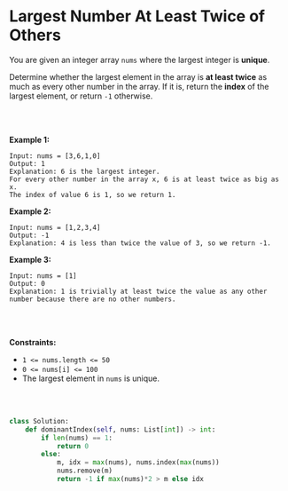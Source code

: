 # Largest Number At Least Twice of Others


You are given an integer array `nums` where the largest integer is **unique**.

Determine whether the largest element in the array is **at least twice** as much as every other number in the array. If it is, return the **index** of the largest element, or return `-1` otherwise.

<br/><br/> 

**Example 1:**

```
Input: nums = [3,6,1,0]
Output: 1
Explanation: 6 is the largest integer.
For every other number in the array x, 6 is at least twice as big as x.
The index of value 6 is 1, so we return 1.
```

**Example 2:**

```
Input: nums = [1,2,3,4]
Output: -1
Explanation: 4 is less than twice the value of 3, so we return -1.
```

**Example 3:**

```
Input: nums = [1]
Output: 0
Explanation: 1 is trivially at least twice the value as any other number because there are no other numbers.
```

<br/><br/>

**Constraints:**

* `1 <= nums.length <= 50`
* `0 <= nums[i] <= 100`
* The largest element in `nums` is unique.

<br/><br/> 

```python
class Solution:
    def dominantIndex(self, nums: List[int]) -> int:
        if len(nums) == 1:
            return 0
        else:
            m, idx = max(nums), nums.index(max(nums))
            nums.remove(m)
            return -1 if max(nums)*2 > m else idx
```